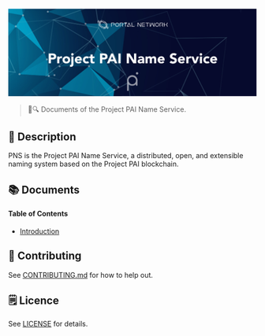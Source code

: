 ![Project PAI Name Service](./assets/title.jpg)

> 📖🔍 Documents of the Project PAI Name Service.

## 📝 Description

PNS is the Project PAI Name Service, a distributed, open, and extensible naming system based on the Project PAI blockchain.

## 📚 Documents

#### Table of Contents
-  [Introduction](./docs/INTRODUCTION.md)

## 📣 Contributing
See [CONTRIBUTING.md](./CONTRIBUTING.md) for how to help out.

## 🗒 Licence
See [LICENSE](./LICENSE) for details.
